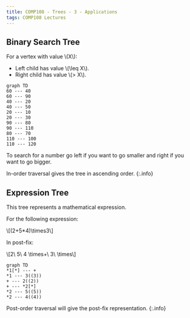 ```yaml
---
title: COMP108 - Trees - 3 - Applications
tags: COMP108 Lectures
---
```

## Binary Search Tree
For a vertex with value &#92;(X&#92;):

* Left child has value &#92;(\leq X&#92;).
* Right child has value &#92;(> X&#92;).

```mermaid
graph TD
60 --- 40
60 --- 90
40 --- 20
40 --- 50
20 --- 10
20 --- 30
90 --- 80
90 --- 110
80 --- 70
110 --- 100
110 --- 120
```

To search for a number go left if you want to go smaller and right if you want to go bigger.

In-order traversal gives the tree in ascending order.
{:.info}

## Expression Tree
This tree represents a mathematical expression.

For the following expression:

&#92;[(2+5*4)\times3&#92;]

In post-fix:

&#92;[2\ 5\ 4 \times+\ 3\ \times&#92;]

```mermaid
graph TD
*1[*] --- +
*1 --- 3((3))
+ --- 2((2))
+ --- *2[*]
*2 --- 5((5))
*2 --- 4((4))
```

Post-order traversal will give the post-fix representation.
{:.info}
